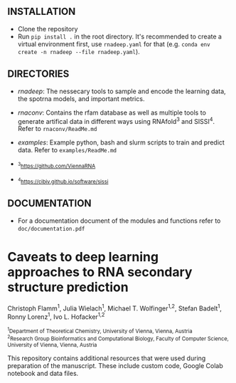 ## INSTALLATION

* Clone the repository
* Run `pip install .` in the root directory. It's recommended to create a virtual environment first, use `rnadeep.yaml` for that (e.g. `conda env create -n rnadeep --file rnadeep.yaml`).


## DIRECTORIES
* *rnadeep*: The nessecary tools to sample and encode the learning data, the spotrna models, and important metrics.
* *rnaconv*: Contains the rfam database as well as multiple tools to generate artifical data in different ways using RNAfold<sup>3</sup> and SISSI<sup>4</sup>. Refer to `rnaconv/ReadMe.md`
* *examples*: Example python, bash and slurm scripts to train and predict data. Refer to `examples/ReadMe.md`

* <sub><sup>3</sup>https://github.com/ViennaRNA</sub><br/>
* <sub><sup>4</sup>https://cibiv.github.io/software/sissi</sub><br/>


## DOCUMENTATION
* For a documentation document of the modules and functions refer to `doc/documentation.pdf`


# Caveats to deep learning approaches to RNA secondary structure prediction

Christoph Flamm<sup>1</sup>, Julia Wielach<sup>1</sup>, Michael T. Wolfinger<sup>1,2</sup>, Stefan Badelt<sup>1</sup>,  Ronny Lorenz<sup>1</sup>, Ivo L. Hofacker<sup>1,2</sup>

<sub><sup>1</sup>Department of Theoretical Chemistry, University of Vienna, Vienna, Austria</sub><br/>
<sub><sup>2</sup>Research Group Bioinformatics and Computational Biology, Faculty of Computer Science, University of Vienna, Vienna, Austria</sub><br/>

This repository contains additional resources that were used during preparation of the manuscript. These include custom code, Google Colab notebook and data files.
